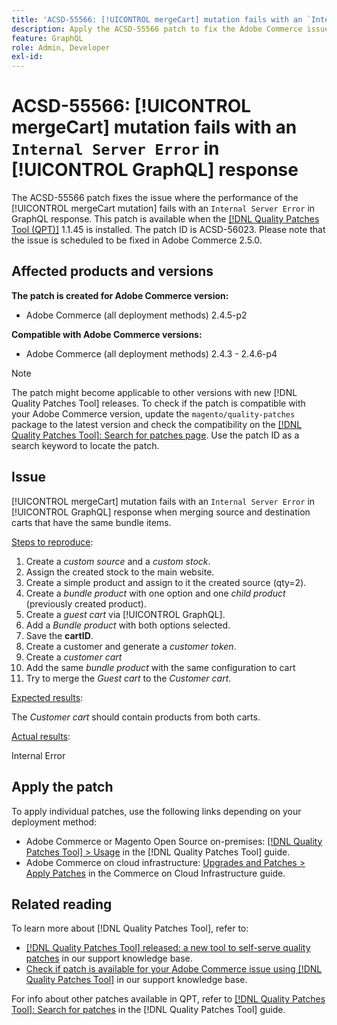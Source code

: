 ```yaml
---
title: 'ACSD-55566: [!UICONTROL mergeCart] mutation fails with an `Internal Server Error` in [!UICONTROL GraphQL] response'
description: Apply the ACSD-55566 patch to fix the Adobe Commerce issue where the [!UICONTROL mergeCart] mutation fails with an `Internal Server Error` in [!UICONTROL GraphQL] response when merging source and destination carts that have the same bundle items.
feature: GraphQL
role: Admin, Developer
exl-id:
---
```

# ACSD-55566: [!UICONTROL mergeCart] mutation fails with an `Internal Server Error` in [!UICONTROL GraphQL] response

The ACSD-55566 patch fixes the issue where the performance of the [!UICONTROL mergeCart mutation] fails with an `Internal Server Error` in GraphQL response. This patch is available when the [[!DNL Quality Patches Tool (QPT)]](/help/announcements/adobe-commerce-announcements/magento-quality-patches-released-new-tool-to-self-serve-quality-patches.md) 1.1.45 is installed. The patch ID is ACSD-56023. Please note that the issue is scheduled to be fixed in Adobe Commerce 2.5.0.

## Affected products and versions

**The patch is created for Adobe Commerce version:**

* Adobe Commerce (all deployment methods) 2.4.5-p2

**Compatible with Adobe Commerce versions:**

* Adobe Commerce (all deployment methods) 2.4.3 - 2.4.6-p4

>[!NOTE]
>
>The patch might become applicable to other versions with new [!DNL Quality Patches Tool] releases. To check if the patch is compatible with your Adobe Commerce version, update the `magento/quality-patches` package to the latest version and check the compatibility on the [[!DNL Quality Patches Tool]: Search for patches page](https://experienceleague.adobe.com/tools/commerce-quality-patches/index.html). Use the patch ID as a search keyword to locate the patch.

## Issue

[!UICONTROL mergeCart] mutation fails with an `Internal Server Error` in [!UICONTROL GraphQL] response when merging source and destination carts that have the same bundle items.

<u>Steps to reproduce</u>:

1. Create a *custom source* and a *custom stock*.
1. Assign the created stock to the main website.
1. Create a simple product and assign to it the created source (qty=2).
1. Create a *bundle product* with one option and one *child product* (previously created product).
1. Create a *guest cart* via [!UICONTROL GraphQL].
1. Add a *Bundle product* with both options selected.
1. Save the **cartID**.
1. Create a customer and generate a *customer token*.
1. Create a *customer cart*
1. Add the same *bundle product* with the same configuration to cart
1. Try to merge the *Guest cart* to the *Customer cart*.

<u>Expected results</u>:

The *Customer cart* should contain products from both carts.

<u>Actual results</u>:

Internal Error

## Apply the patch

To apply individual patches, use the following links depending on your deployment method:

* Adobe Commerce or Magento Open Source on-premises: [[!DNL Quality Patches Tool] > Usage](https://experienceleague.adobe.com/docs/commerce-operations/tools/quality-patches-tool/usage.html) in the [!DNL Quality Patches Tool] guide.
* Adobe Commerce on cloud infrastructure: [Upgrades and Patches > Apply Patches](https://experienceleague.adobe.com/docs/commerce-cloud-service/user-guide/develop/upgrade/apply-patches.html) in the Commerce on Cloud Infrastructure guide.

## Related reading

To learn more about [!DNL Quality Patches Tool], refer to:

* [[!DNL Quality Patches Tool] released: a new tool to self-serve quality patches](/help/announcements/adobe-commerce-announcements/magento-quality-patches-released-new-tool-to-self-serve-quality-patches.md) in our support knowledge base.
* [Check if patch is available for your Adobe Commerce issue using [!DNL Quality Patches Tool]](/help/support-tools/patches-available-in-qpt-tool/check-patch-for-magento-issue-with-magento-quality-patches.md) in our support knowledge base.

For info about other patches available in QPT, refer to [[!DNL Quality Patches Tool]: Search for patches](https://experienceleague.adobe.com/tools/commerce-quality-patches/index.html) in the [!DNL Quality Patches Tool] guide.
